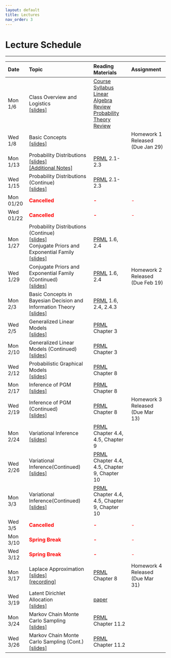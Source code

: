 ```yaml
---
layout: default
title: Lectures
nav_order: 3
---
```

# Lecture Schedule

---

<div class="code-example" markdown="1">

| Date           | Topic                                                         |  Reading Materials                                   | Assignment        |
|:---------------|:--------------------------------------------------------------|:-----------------------------------------------------|:------------------|
| Mon 1/6   | Class Overview and Logistics<br/> [[slides]](../../assets/files/lecs/lec1_intro.pdf) | [Course Syllabus](../../assets/files/syllabus-cis5930-spring25.pdf) <br/> [Linear Algebra Review](https://cs229.stanford.edu/section/cs229-linalg.pdf) <br/> [Probability Theory Review](https://cs229.stanford.edu/section/cs229-prob.pdf) |     |
| Wed 1/8   | Basic Concepts<br/> [[slides]](../../assets/files/lecs/lec2_concepts.pdf) |  |   Homework 1 Released <br/> (Due Jan 29)  |
| Mon 1/13   | Probability Distributions<br/> [[slides]](../../assets/files/lecs/lec3_probability_distributions.pdf) <br/> [[Additional Notes]](../../assets/files/notes/Lec3-note.pdf) | [PRML](https://www.microsoft.com/en-us/research/uploads/prod/2006/01/Bishop-Pattern-Recognition-and-Machine-Learning-2006.pdf) 2.1-2.3  |   |
| Wed 1/15   | Probability Distributions (Continue)<br/> [[slides]](../../assets/files/lecs/lec3_probability_distributions.pdf) | [PRML](https://www.microsoft.com/en-us/research/uploads/prod/2006/01/Bishop-Pattern-Recognition-and-Machine-Learning-2006.pdf) 2.1-2.3  |   |
| Mon 01/20|  <b><span style="color:red">Cancelled</span></b> | <b><span style="color:red">-</span></b> | <span style="color:red">-</span> |
| Wed 01/22|  <b><span style="color:red">Cancelled</span></b> | <b><span style="color:red">-</span></b> | <span style="color:red">-</span> |
| Mon 1/27  | Probability Distributions (Continue)<br/> [[slides]](../../assets/files/lecs/lec3_probability_distributions.pdf) <br/>Conjugate Priors and Exponential Family<br/> [[slides]](../../assets/files/lecs/lec4_conjugate.pdf) | [PRML](https://www.microsoft.com/en-us/research/uploads/prod/2006/01/Bishop-Pattern-Recognition-and-Machine-Learning-2006.pdf) 1.6, 2.4  |   |
| Wed 1/29  | Conjugate Priors and Exponential Family (Continued)<br/> [[slides]](../../assets/files/lecs/lec4_conjugate.pdf) | [PRML](https://www.microsoft.com/en-us/research/uploads/prod/2006/01/Bishop-Pattern-Recognition-and-Machine-Learning-2006.pdf) 1.6, 2.4  |  Homework 2 Released <br/> (Due Feb 19) |
| Mon 2/3  | Basic Concepts in Bayesian Decision and Information Theory<br/> [[slides]](../../assets/files/lecs/lec5_decision_information.pdf) | [PRML](https://www.microsoft.com/en-us/research/uploads/prod/2006/01/Bishop-Pattern-Recognition-and-Machine-Learning-2006.pdf) 1.6, 2.4, 2.4.3  |   |
| Wed 2/5  | Generalized Linear Models<br/> [[slides]](../../assets/files/lecs/lec6_generalized_linear.pdf) | [PRML](https://www.microsoft.com/en-us/research/uploads/prod/2006/01/Bishop-Pattern-Recognition-and-Machine-Learning-2006.pdf) Chapter 3  |   |
| Mon 2/10  | Generalized Linear Models (Continued)<br/> [[slides]](../../assets/files/lecs/lec6_generalized_linear.pdf) | [PRML](https://www.microsoft.com/en-us/research/uploads/prod/2006/01/Bishop-Pattern-Recognition-and-Machine-Learning-2006.pdf) Chapter 3  |   |
| Wed 2/12  | Probabilistic Graphical Models<br/> [[slides]](../../assets/files/lecs/lec7_graphical.pdf) | [PRML](https://www.microsoft.com/en-us/research/uploads/prod/2006/01/Bishop-Pattern-Recognition-and-Machine-Learning-2006.pdf) Chapter 8  |   |
| Mon 2/17  | Inference of PGM<br/> [[slides]](../../assets/files/lecs/lec8_graphic_inference.pdf) | [PRML](https://www.microsoft.com/en-us/research/uploads/prod/2006/01/Bishop-Pattern-Recognition-and-Machine-Learning-2006.pdf) Chapter 8  |   |
| Wed 2/19  | Inference of PGM (Continued)<br/> [[slides]](../../assets/files/lecs/lec8_graphic_inference.pdf) | [PRML](https://www.microsoft.com/en-us/research/uploads/prod/2006/01/Bishop-Pattern-Recognition-and-Machine-Learning-2006.pdf) Chapter 8  | Homework 3 Released <br/> (Due Mar 13)  |
| Mon 2/24  | Variational Inference<br/> [[slides]](../../assets/files/lecs/lec9_vi.pdf) | [PRML](https://www.microsoft.com/en-us/research/uploads/prod/2006/01/Bishop-Pattern-Recognition-and-Machine-Learning-2006.pdf) Chapter 4.4, 4.5, Chapter 9  |   |
| Wed 2/26  | Variational Inference(Continued)<br/> [[slides]](../../assets/files/lecs/lec9_vi.pdf) | [PRML](https://www.microsoft.com/en-us/research/uploads/prod/2006/01/Bishop-Pattern-Recognition-and-Machine-Learning-2006.pdf) Chapter 4.4, 4.5, Chapter 9, Chapter 10  |   |
| Mon 3/3  | Variational Inference(Continued)<br/> [[slides]](../../assets/files/lecs/lec9_vi.pdf) | [PRML](https://www.microsoft.com/en-us/research/uploads/prod/2006/01/Bishop-Pattern-Recognition-and-Machine-Learning-2006.pdf) Chapter 4.4, 4.5, Chapter 9, Chapter 10  |   |
| Wed 3/5  |  <b><span style="color:red">Cancelled</span></b> | <b><span style="color:red">-</span></b> | <span style="color:red">-</span> |
| Mon 3/10  |  <b><span style="color:red">Spring Break</span></b> | <b><span style="color:red">-</span></b> | <span style="color:red">-</span> |
| Wed 3/12  |  <b><span style="color:red">Spring Break</span></b> | <b><span style="color:red">-</span></b> | <span style="color:red">-</span> |
| Mon 3/17  | Laplace Approximation<br/> [[slides]](../../assets/files/lecs/lec11_laplace.pdf)<br/>[[recording]](https://fsu.zoom.us/rec/share/dviA5VF8CtvR2t8Hsdzg_d1aQeJ3JBe0fsYMK8S5M8sdp6Y9_09PHxMflF5Q5po.IkY1Z0fTJZdTLTTZ) | [PRML](https://www.microsoft.com/en-us/research/uploads/prod/2006/01/Bishop-Pattern-Recognition-and-Machine-Learning-2006.pdf) Chapter 8  |  Homework 4 Released <br/> (Due Mar 31) |
| Wed 3/19  | Latent Dirichlet Allocation<br/> [[slides]](../../assets/files/lecs/lec10_lda.pdf)<br/>| [paper](https://www.jmlr.org/papers/volume3/blei03a/blei03a.pdf)  |   |
| Mon 3/24  | Markov Chain Monte Carlo Sampling<br/> [[slides]](../../assets/files/lecs/lec12_sampling.pdf)<br/>| [PRML](https://www.microsoft.com/en-us/research/uploads/prod/2006/01/Bishop-Pattern-Recognition-and-Machine-Learning-2006.pdf) Chapter 11.2  |   |
| Wed 3/26  | Markov Chain Monte Carlo Sampling (Cont.)<br/> [[slides]](../../assets/files/lecs/lec12_sampling.pdf)<br/>| [PRML](https://www.microsoft.com/en-us/research/uploads/prod/2006/01/Bishop-Pattern-Recognition-and-Machine-Learning-2006.pdf) Chapter 11.2  |   |

</div>
<!-- 
<div class="code-example" markdown="1">

| Date           | Topic                                                         |  Reading Materials                                   | Assignment        |
|:---------------|:--------------------------------------------------------------|:-----------------------------------------------------|:------------------|
| Mon 8/26   | Class Overview and Logistics<br/> [[slides]](../../assets/files/lecs/lec1_course_info.pdf) | [Course Syllabus](../../assets/files/syllabus-cop3363-fall24.pdf) |     |
| Wed 8/28   | Introduction to Programming<br/> [[slides]](../../assets/files/lecs/lec2_intro_to_program.pdf) <br/> Basic Unix Commans<br/> [[slides]](../../assets/files/lecs/lec2_basic_unix_commands.pdf) |       |     |
| Mon 09/02  |  <b><span style="color:red">Labor Day (No Class)</span></b> | <b><span style="color:red">-</span></b> | <span style="color:red">-</span> |
| Wed 09/04   | C++ Basics [[slides]](../../assets/files/lecs/lec4_cpp_basics.pdf) [[code]](https://github.com/cop3363fall2024/cop3363fall2024demos/tree/main/lec4) |       |     |
| Mon 09/09   | C++ Operators [[slides]](../../assets/files/lecs/lec5_cpp_operators.pdf) |       |  Homework 1 Released <br/> (Due Sep 23)   |
| Wed 09/11   | Unix Commands - part2 <br/> [[slides]](../../assets/files/lecs/lec6_unix_commands_part2.pdf) <br/> [[exercise code]](https://github.com/cop3363fall2024/cop3363fall2024demos/blob/main/lec6/payments.cpp)|   *Vim* Tutorial <br/>[[slides]](../../assets/files/vimGuide.pdf)    |    |
| Mon 09/16   | Control Flow [[slides]](../../assets/files/lecs/lec7_control_flow.pdf) |       |     |
| Wed 09/18   | Loops [[slides]](../../assets/files/lecs/lec8_loops.pdf) <br/> [[exercise code]](https://github.com/cop3363fall2024/cop3363fall2024demos/blob/main/lec8/rec.cpp) |       |     |
| Mon 09/23   | Functions [[slides]](../../assets/files/lecs/lec9_functions.pdf)  |    Problem Decompsition <br/>[[slides]](../../assets/files/lecs/problem_decomp.pdf)   |  <b><span style="color:red">*Homework 1 Due Tonight!*</span></b> <br/>Homework 2 Released (Due Oct 7) |
| Wed 09/25|  <b><span style="color:red">Cancelled</span></b> | <b><span style="color:red">-</span></b> | <span style="color:red">-</span> |
| Mon 09/30   | Unix Part3 [[slides]](../../assets/files/lecs/lec10.pdf)  |      |  |
| Wed 10/02   | Advanced Functions [[slides]](../../assets/files/lecs/lec11.pdf) <br/> [[exercise code]](https://github.com/cop3363fall2024/cop3363fall2024demos/blob/main/lec11/pi.cpp) |      |  |
| Mon 10/07   | Recursion [[slides]](../../assets/files/lecs/lec12_recursive.pdf) <br/> Arrays [[slides]](../../assets/files/lecs/lec12_arrays.pdf) |      |  <b><span style="color:red">*Homework 2 Due Tonight!*</span></b> <br/>Homework 3 Released (Due Oct 21) |
| Wed 10/09   | C-string [[slides]](../../assets/files/lecs/lec13_c_string.pdf)  |      |   |
| Mon 10/14  |  <b><span style="color:blue">Midterm Exam</span></b> |  |  |
| Wed 10/16   | String-Objects [[slides]](../../assets/files/lecs/lec14_string_objects.pdf) <br/> Exercise [[starter code]](../../assets/files/code/bubble.cpp) <br/> Exercise [[soln]](https://github.com/cop3363fall2024/cop3363fall2024demos/blob/main/lec14/bubble.cpp) |      |  |
| Mon 10/21   | Pointers [[slides]](../../assets/files/lecs/lec15_pointers.pdf)  |      | <b><span style="color:red">*Homework 3 Due Tonight!*</span></b> <br/>Homework 4 Released (Due Nov 4) |
| Wed 10/23   | Pointers [[slides]](../../assets/files/lecs/lec15_pointers.pdf) <br/> Exercise [[starter code]](../../assets/files/code/subsum.cpp) <br/> Exercise [[soln]](https://github.com/cop3363fall2024/cop3363fall2024demos/blob/main/lec15/subsum.cpp) |      | |
| Mon 10/28  |  <b><span style="color:blue">Midterm Exam Walkthrough</span></b> |  |  |
| Wed 10/30   | Dynamic Memory Allocation [[slides]](../../assets/files/lecs/lec16_dynamic_memory.pdf) |      | |
| Mon 11/4   | Shell Script - Part I [[slides]](../../assets/files/lecs/lec17_shell_script_part1.pdf) |      | <b><span style="color:red">*Homework 4 Due Tonight!*</span></b> <br/>Homework 5 Released (Due Nov 18) |
| Wed 11/6   | Progress Management [[slides]](../../assets/files/lecs/lec18_process_management.pdf) |      | |
| Mon 11/11   | <b><span style="color:red">Veterans Day (No Class)</span></b> | <b><span style="color:red">-</span></b> | <span style="color:red">-</span> |
| Wed 11/13   | Structures [[slides]](../../assets/files/lecs/lec19_struct.pdf) |      | |
| Mon 11/18   | File Operations [[slides]](../../assets/files/lecs/lec20_files.pdf) |      | <b><span style="color:red">*Homework 5 Due Tonight!*</span></b> <br/>Homework 6 Released (Due Dec 2) |
| Wed 11/20   | Shell Script - Part II [[slides]](../../assets/files/lecs/lec21_shell_script_part2.pdf) |      | |
| Mon 11/25   | Final Review [[slides]](../../assets/files/lecs/lec22_final_review.pdf) |      |  |
| Wed 11/27   | <b><span style="color:red"> Thanksgiving Holidays  (No Class)</span></b> | <b><span style="color:red">-</span></b> | <span style="color:red">-</span> |
| Mon 12/2   | <b><span style="color:red"> Cancelled (No Class)</span></b> | <b><span style="color:red">-</span></b> | <b><span style="color:red">*Homework 6 Due Tonight!*</span></b> |
| Wed 12/4   | Q&A Session|  | |
| Mon 12/9   | <b><span style="color:blue">Final Exam</span></b> |  | |

</div> -->


